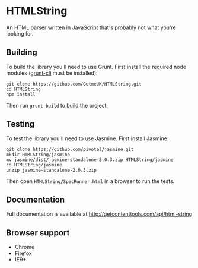 # HTMLString
An HTML parser written in JavaScript that's probably not what you're looking for.

## Building
To build the library you'll need to use Grunt. First install the required node modules ([grunt-cli](http://gruntjs.com/getting-started) must be installed):
```
git clone https://github.com/GetmeUK/HTMLString.git
cd HTMLString
npm install
```

Then run `grunt build` to build the project.

## Testing
To test the library you'll need to use Jasmine. First install Jasmine:
```
git clone https://github.com/pivotal/jasmine.git
mkdir HTMLString/jasmine
mv jasmine/dist/jasmine-standalone-2.0.3.zip HTMLString/jasmine
cd HTMLString/jasmine
unzip jasmine-standalone-2.0.3.zip
```

Then open `HTMLString/SpecRunner.html` in a browser to run the tests.

## Documentation
Full documentation is available at http://getcontenttools.com/api/html-string

## Browser support
- Chrome
- Firefox
- IE9+
